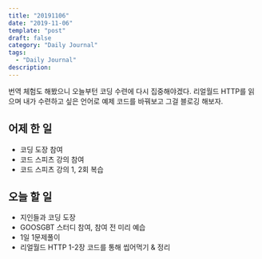```yaml
---
title: "20191106"
date: "2019-11-06"
template: "post"
draft: false
category: "Daily Journal"
tags:
  - "Daily Journal"
description:
---
```


번역 체험도 해봤으니 오늘부턴 코딩 수련에 다시 집중해야겠다.
리얼월드 HTTP를 읽으며 내가 수련하고 싶은 언어로 예제 코드를 바꿔보고
그걸 블로깅 해보자.

## 어제 한 일

* 코딩 도장 참여
* 코드 스피츠 강의 참여
* 코드 스피츠 강의 1, 2회 복습

## 오늘 할 일

* 지인들과 코딩 도장
* GOOSGBT 스터디 참여, 참여 전 미리 예습
* 1일 1문제풀이
* 리얼월드 HTTP 1-2장 코드를 통해 씹어먹기 & 정리

